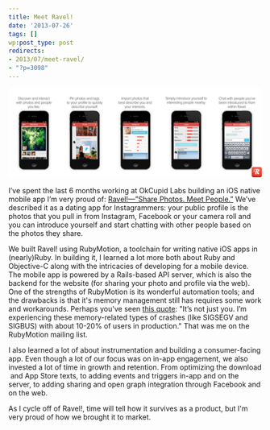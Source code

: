 ```yaml
---
title: Meet Ravel!
date: '2013-07-26'
tags: []
wp:post_type: post
redirects:
- 2013/07/meet-ravel/
- "?p=3098"
---
```


[ ![ravel-screens](/assets/2013-07/ravel-screens.png) ](2013-07-26-Meet-Ravel/ravel-screens.png)

I’ve spent the last 6 months working at OkCupid Labs building an iOS native mobile app I’m very proud of: [Ravel!—”Share Photos. Meet People.”](http://ravelapp.com/) We’ve described it as a dating app for Instagrammers: your public profile is the photos that you pull in from Instagram, Facebook or your camera roll and you can introduce yourself and start chatting with other people based on the photos they share.

We built Ravel! using RubyMotion, a toolchain for writing native iOS apps in (nearly)Ruby. In building it, I learned a lot more both about Ruby and Objective-C along with the intricacies of developing for a mobile device. The mobile app is powered by a Rails-based API server, which is also the backend for the website (for sharing your photo and profile via the web). One of the strengths of RubyMotion is its wonderful automation tools; and the drawbacks is that it's memory management still has requires some work and workarounds. Perhaps you've seen [this quote](http://sealedabstract.com/rants/why-mobile-web-apps-are-slow/): "It’s not just you. I’m experiencing these memory-related types of crashes (like SIGSEGV and SIGBUS) with about 10-20% of users in production." That was me on the RubyMotion mailing list.

I also learned a lot of about instrumentation and building a consumer-facing app. Even though a lot of our focus was on in-app engagement, we also invested a lot of time in growth and retention. From optimizing the download  and App Store texts, to adding events and triggers in-app and on the server, to adding sharing and open graph integration through Facebook and on the web.

As I cycle off of Ravel!, time will tell how it survives as a product, but I'm very proud of how we brought it to market.
